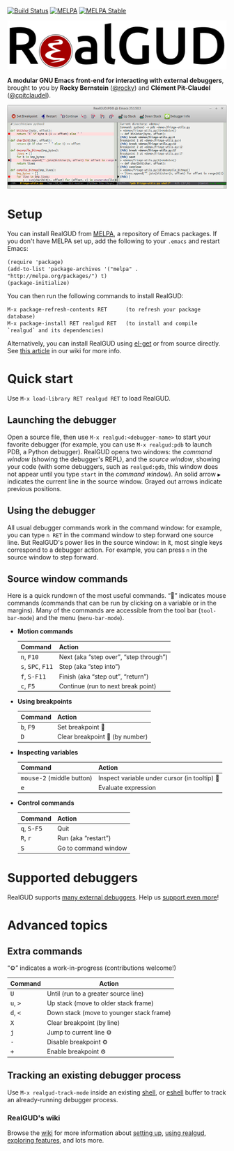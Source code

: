 [![Build Status][travis-image]][travis-url]
[![MELPA][melpa-image]][melpa]
[![MELPA Stable][melpa-stable-image]][melpa-stable]

![RealGUD logo](etc/realgud-logo.png)

**A modular GNU Emacs front-end for interacting with external debuggers**, brought to you by **Rocky Bernstein** ([@rocky](https://github.com/rocky)) and **Clément Pit-Claudel** ([@cpitclaudel](https://github.com/cpitclaudel)).

![RealGUD screenshot](etc/realgud.png)

# Setup

You can install RealGUD from [MELPA](http://melpa.org/#/getting-started), a repository of Emacs packages. If you don't have MELPA set up, add the following to your `.emacs` and restart Emacs:

```elisp
(require 'package)
(add-to-list 'package-archives '("melpa" . "http://melpa.org/packages/") t)
(package-initialize)
```

You can then run the following commands to install RealGUD:

```
M-x package-refresh-contents RET      (to refresh your package database)
M-x package-install RET realgud RET   (to install and compile `realgud` and its dependencies)
```

Alternatively, you can install RealGUD using [el-get](http://www.emacswiki.org/emacs/el-get) or from source directly. See [this article](https://github.com/rocky/emacs-dbgr/wiki/How-to-Install) in our wiki for more info.

# Quick start

Use `M-x load-library RET realgud RET` to load RealGUD.

## Launching the debugger

Open a source file, then use `M-x realgud:<debugger-name>` to start your favorite debugger (for example, you can use `M-x realgud:pdb` to launch PDB, a Python debugger).  RealGUD opens two windows: the *command window* (showing the debugger's REPL), and the *source window*, showing your code (with some debuggers, such as `realgud:gdb`, this window does not appear until you type `start` in the *command window*).  An solid arrow `▶` indicates the current line in the source window.  Grayed out arrows indicate previous positions.

## Using the debugger

All usual debugger commands work in the command window: for example, you can type `n RET` in the command window to step forward one source line. But RealGUD's power lies in the source window: in it, most single keys correspond to a debugger action. For example, you can press `n` in the source window to step forward.

## Source window commands

Here is a quick rundown of the most useful commands. “🐁” indicates mouse commands (commands that can be run by clicking on a variable or in the margins). Many of the commands are accessible from the tool bar (`tool-bar-mode`) and the menu (`menu-bar-mode`).

* **Motion commands**

    | Command                                       | Action                                        |
    | --------------------------------------------- | --------------------------------------------- |
    | <kbd>n</kbd>, <kbd>F10</kbd>                  | Next (aka “step over”, “step through”)        |
    | <kbd>s</kbd>, <kbd>SPC</kbd>, <kbd>F11</kbd>  | Step (aka “step into”)                        |
    | <kbd>f</kbd>, <kbd>S-F11</kbd>                | Finish (aka “step out”, “return”)             |
    | <kbd>c</kbd>, <kbd>F5</kbd>                   | Continue (run to next break point)            |

* **Using breakpoints**

    | Command                                       | Action                                        |
    | --------------------------------------------- | --------------------------------------------- |
    | <kbd>b</kbd>, <kbd>F9</kbd>                   | Set breakpoint 🐁                              |
    | <kbd>D</kbd>                                  | Clear breakpoint 🐁 (by number)                |

* **Inspecting variables**

    | Command                                       | Action                                        |
    | --------------------------------------------- | --------------------------------------------- |
    | <kbd>mouse-2</kbd> (middle button)            | Inspect variable under cursor (in tooltip) 🐁  |
    | <kbd>e</kbd>                                  | Evaluate expression                           |

* **Control commands**

    | Command                                       | Action                                        |
    | --------------------------------------------- | --------------------------------------------- |
    | <kbd>q</kbd>, <kbd>S-F5</kbd>                 | Quit                                          |
    | <kbd>R</kbd>, <kbd>r</kbd>                    | Run (aka “restart”)                           |
    | <kbd>S</kbd>                                  | Go to command window                          |

# Supported debuggers

RealGUD supports [many external debuggers](https://github.com/rocky/emacs-dbgr/wiki/Debuggers-Supported).  Help us [support even more](https://github.com/rocky/emacs-dbgr/wiki/How-to-add-a-new-debugger)!

# Advanced topics

## Extra commands

“⚙” indicates a work-in-progress (contributions welcome!)

| Command                                      | Action                                         |
| -------------------------------------------- | ---------------------------------------------- |
| <kbd>U</kbd>                                 | Until (run to a greater source line)           |
| <kbd>u</kbd>, <kbd>&gt;</kbd>                | Up stack (move to older stack frame)           |
| <kbd>d</kbd>, <kbd>&lt;</kbd>                | Down stack (move to younger stack frame)       |
| <kbd>X</kbd>                                 | Clear breakpoint (by line)                     |
| <kbd>j</kbd>                                 | Jump to current line ⚙                         |
| <kbd>-</kbd>                                 | Disable breakpoint ⚙                           |
| <kbd>+</kbd>                                 | Enable breakpoint ⚙                            |

## Tracking an existing debugger process

Use `M-x realgud-track-mode` inside an existing [shell](http://www.gnu.org/software/emacs/manual/html_node/emacs/Shell.html), or [eshell](https://www.gnu.org/software/emacs/manual/html_mono/eshell.html) buffer to track an already-running debugger process.

### RealGUD's wiki

Browse the [wiki](http://wiki.github.com/rocky/emacs-dbgr/) for more information about [setting up](http://wiki.github.com/rocky/emacs-dbgr/how-to-install), [using realgud](http://wiki.github.com/rocky/emacs-dbgr/how-to-use), [exploring features](https://github.com/rocky/emacs-dbgr/wiki/Features), and lots more.

[travis-image]: https://img.shields.io/travis/rocky/emacs-dbgr.svg
[travis-url]: https://travis-ci.org/rocky/emacs-dbgr
[melpa-stable-image]: http://stable.melpa.org/packages/realgud-badge.svg
[melpa-stable]: http://stable.melpa.org/#/realgud
[melpa-image]: http://melpa.org/packages/realgud-badge.svg
[melpa]: http://melpa.org/#/realgud
